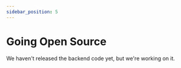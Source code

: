 ```yaml
---
sidebar_position: 5
---
```


# Going Open Source

We haven't released the backend code yet, but we're working on it.

